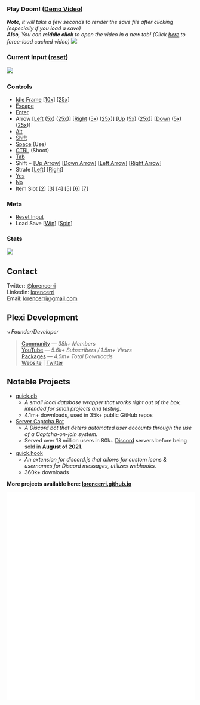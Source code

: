 ### Play Doom! (<a href="https://fs.plexidev.org/api/JkVbeCk.mp4">Demo Video</a>)

_**Note**, it will take a few seconds to render the save file after clicking (especially if you load a save)_<br>
_**Also**, You can **middle click** to open the video in a new tab! (Click <a href="https://doom.plexidev.org/video/github.mp4" target="_blank">here</a> to force-load cached video)_
<a href="https://doom.plexidev.org/video/github/generate?">
<img src="https://github.com/lorencerri/play-doom/blob/main/static/doom-video.jpg?raw=true">
</a> <br>

### Current Input (<a href="https://doom.plexidev.org/input/github/reset/?callback=https://github.com/lorencerri">reset</a>)

<img src="https://doom.plexidev.org/input/github?cf" />

### Controls
-   <a href="https://doom.plexidev.org/input/github/append?input=,&callback=https://github.com/lorencerri">Idle Frame</a> [<a href="https://doom.plexidev.org/input/github/append?input=,,,,,,,,,,&callback=https://github.com/lorencerri">10x</a>] [<a href="https://doom.plexidev.org/input/github/append?input=,,,,,,,,,,,,,,,,,,,,,,,,,&callback=https://github.com/lorencerri">25x</a>]
-   <a href="https://doom.plexidev.org/input/github/append?input=x,&callback=https://github.com/lorencerri">Escape</a>
-   <a href="https://doom.plexidev.org/input/github/append?input=e,&callback=https://github.com/lorencerri">Enter</a>
-   Arrow [<a href="https://doom.plexidev.org/input/github/append?input=l,&callback=https://github.com/lorencerri">Left</a> (<a href="https://doom.plexidev.org/input/github/append?input=l,l,l,l,l,&callback=https://github.com/lorencerri">5x</a>) (<a href="https://doom.plexidev.org/input/github/append?input=l,l,l,l,l,l,l,l,l,l,l,l,l,l,l,l,l,l,l,l,l,l,l,l,l,&callback=https://github.com/lorencerri">25x</a>)] [<a href="https://doom.plexidev.org/input/github/append?input=r,&callback=https://github.com/lorencerri">Right</a> (<a href="https://doom.plexidev.org/input/github/append?input=r,r,r,r,r,&callback=https://github.com/lorencerri">5x</a>) (<a href="https://doom.plexidev.org/input/github/append?input=r,r,r,r,r,r,r,r,r,r,r,r,r,r,r,r,r,r,r,r,r,r,r,r,r,&callback=https://github.com/lorencerri">25x</a>)] [<a href="https://doom.plexidev.org/input/github/append?input=u,&callback=https://github.com/lorencerri">Up</a> (<a href="https://doom.plexidev.org/input/github/append?input=u,u,u,u,u,&callback=https://github.com/lorencerri">5x</a>) (<a href="https://doom.plexidev.org/input/github/append?input=u,u,u,u,u,u,u,u,u,u,u,u,u,u,u,u,u,u,u,u,u,u,u,u,u,&callback=https://github.com/lorencerri">25x</a>)] [<a href="https://doom.plexidev.org/input/github/append?input=d,&callback=https://github.com/lorencerri">Down</a> (<a href="https://doom.plexidev.org/input/github/append?input=d,d,d,d,d,&callback=https://github.com/lorencerri">5x</a>) (<a href="https://doom.plexidev.org/input/github/append?input=d,d,d,d,d,d,d,d,d,d,d,d,d,d,d,d,d,d,d,d,d,d,d,d,d,&callback=https://github.com/lorencerri">25x</a>)]
-   <a href="https://doom.plexidev.org/input/github/append?input=a,&callback=https://github.com/lorencerri">Alt</a>
-   <a href="https://doom.plexidev.org/input/github/append?input=s,&callback=https://github.com/lorencerri">Shift</a>
-   <a href="https://doom.plexidev.org/input/github/append?input=p,&callback=https://github.com/lorencerri">Space</a> (Use)
-   <a href="https://doom.plexidev.org/input/github/append?input=f,&callback=https://github.com/lorencerri">CTRL</a> (Shoot)
-   <a href="https://doom.plexidev.org/input/github/append?input=t,&callback=https://github.com/lorencerri">Tab</a>
-   Shift + [<a href="https://doom.plexidev.org/input/github/append?input=U,&callback=https://github.com/lorencerri">Up Arrow</a>] [<a href="https://doom.plexidev.org/input/github/append?input=D,&callback=https://github.com/lorencerri">Down Arrow</a>] [<a href="https://doom.plexidev.org/input/github/append?input=L,&callback=https://github.com/lorencerri">Left Arrow</a>] [<a href="https://doom.plexidev.org/input/github/append?input=R,&callback=https://github.com/lorencerri">Right Arrow</a>]
-   Strafe [<a href="https://doom.plexidev.org/input/github/append?input=<,&callback=https://github.com/lorencerri">Left</a>] [<a href="https://doom.plexidev.org/input/github/append?input=>,&callback=https://github.com/lorencerri">Right</a>]
-   <a href="https://doom.plexidev.org/input/github/append?input=y,&callback=https://github.com/lorencerri">Yes</a>
-   <a href="https://doom.plexidev.org/input/github/append?input=n,&callback=https://github.com/lorencerri">No</a>
-   Item Slot [<a href="https://doom.plexidev.org/input/github/append?input=2,&callback=https://github.com/lorencerri">2</a>] [<a href="https://doom.plexidev.org/input/github/append?input=3,&callback=https://github.com/lorencerri">3</a>] [<a href="https://doom.plexidev.org/input/github/append?input=4,&callback=https://github.com/lorencerri">4</a>] [<a href="https://doom.plexidev.org/input/github/append?input=5,&callback=https://github.com/lorencerri">5</a>] [<a href="https://doom.plexidev.org/input/github/append?input=6,&callback=https://github.com/lorencerri">6</a>] [<a href="https://doom.plexidev.org/input/github/append?input=7,&callback=https://github.com/lorencerri">7</a>]

### Meta
- <a href="https://doom.plexidev.org/input/github/reset/?callback=https://github.com/lorencerri">Reset Input</a>
- Load Save [<a href="https://doom.plexidev.org/input/github/load/Win?callback=https://github.com/lorencerri">Win</a>] [<a href="https://doom.plexidev.org/input/github/load/Spin?callback=https://github.com/lorencerri">Spin</a>]

### Stats
<img src="https://doom.plexidev.org/stats/github?" />

## Contact
Twitter: [@lorencerri](https://twitter.com/lorencerri) <br>
LinkedIn: [lorencerri](https://www.linkedin.com/in/lorencerri) <br>
Email: [lorencerri@gmail.com](mailto:lorencerri@gmail.com)

## Plexi Development
*⤷ Founder/Developer*
> [Community](https://discord.gg/plexidev) — *38k+ Members* <br>
> [YouTube](https://youtube.com/c/TrueXPixels) — *5.6k+ Subscribers / 1.5m+ Views* <br>
> [Packages](https://npm-stat.com/charts.html?package=quick.db&package=quick.hook&package=quick.time&from=2017-10-17) — *4.5m+ Total Downloads* <br>
> [Website](https://plexidev.org) | [Twitter](https://twitter.com/plexidev)

## Notable Projects
- [quick.db](https://npmjs.org/quick.db)
    - *A small local database wrapper that works right out of the box, intended for small projects and testing.*
    - 4.1m+ downloads, used in 35k+ public GitHub repos
- [Server Captcha Bot](https://top.gg/bot/512333785338216465)
    - *A Discord bot that deters automated user accounts through the use of a Captcha-on-join system.*
    - Served over 18 million users in 80k+ [Discord](https://discord.gg/) servers before being sold in **August of 2021**.
- [quick.hook](https://www.npmjs.com/package/quick.hook)
    - *An extension for discord.js that allows for custom icons & usernames for Discord messages, utilizes webhooks.*
    - 360k+ downloads
    
**More projects available here: [lorencerri.github.io](https://lorencerri.github.io)**

![Metrics](https://github.com/lorencerri/lorencerri/blob/master/github-metrics.svg)
